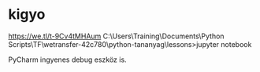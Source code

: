 # kigyo
https://we.tl/t-9Cv4tMHAum
 C:\Users\Training\Documents\Python Scripts\TF\wetransfer-42c780\python-tananyag\lessons>jupyter notebook
 
PyCharm ingyenes debug eszköz is.
